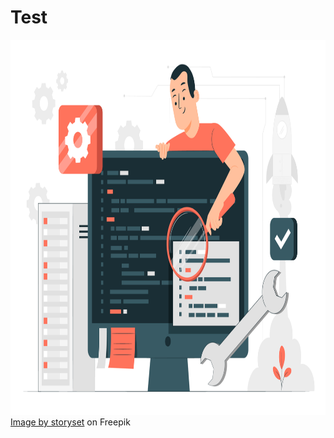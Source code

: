 # Test
<img src="https://github.com/team-12-csc-510/hw1/blob/main/assets/images/test.jpg" height="600" width="600" alt=""/>
<a href="https://www.freepik.com/free-vector/software-code-testing-concept-illustration_21532465.htm#query=code%20testing&position=4&from_view=keyword">Image by storyset</a> on Freepik
